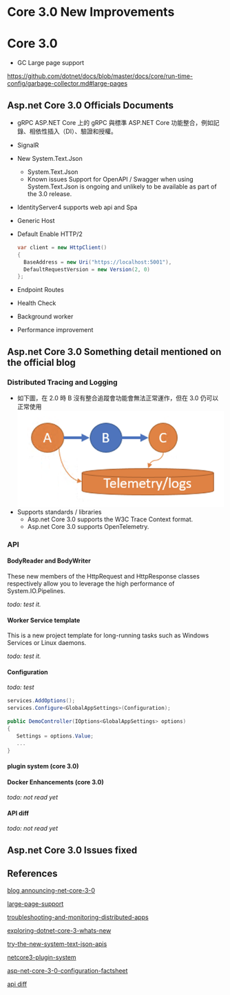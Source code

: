 # Core 3.0 New Improvements

# Core 3.0

* GC Large page support

https://github.com/dotnet/docs/blob/master/docs/core/run-time-config/garbage-collector.md#large-pages

## Asp.net Core 3.0 Officials Documents

* gRPC
  ASP.NET Core 上的 gRPC 與標準 ASP.NET Core 功能整合，例如記錄、相依性插入（DI）、驗證和授權。
* SignalR
* New System.Text.Json
  * System.Text.Json
  * Known issues
      Support for OpenAPI / Swagger when using System.Text.Json is ongoing and unlikely to be available as part of the 3.0 release.
* IdentityServer4 supports web api and Spa
* Generic Host
* Default Enable HTTP/2

  ```C#
  var client = new HttpClient() 
  {
    BaseAddress = new Uri("https://localhost:5001"),
    DefaultRequestVersion = new Version(2, 0)
  };
  ```

* Endpoint Routes
* Health Check
* Background worker
* Performance improvement

## Asp.net Core 3.0 Something detail mentioned on the official blog

### Distributed Tracing and Logging

* 如下圖，在 2.0 時 B 沒有整合追蹤會功能會無法正常運作，但在 3.0 仍可以正常使用
![core2break](images/a-picture-containing-object-description-automatic.png)
* Supports standards / libraries
  * Asp.net Core 3.0 supports the W3C Trace Context format.
  * Asp.net Core 3.0 supports OpenTelemetry.

### API

#### BodyReader and BodyWriter

These new members of the HttpRequest and HttpResponse classes respectively allow you to leverage the high performance of System.IO.Pipelines.

*todo: test it.*

#### Worker Service template

This is a new project template for long-running tasks such as Windows Services or Linux daemons.

*todo: test it.*

#### Configuration

*todo: test*

```C#
services.AddOptions();
services.Configure<GlobalAppSettings>(Configuration);
```

```C#
public DemoController(IOptions<GlobalAppSettings> options)
{
   Settings = options.Value;
   ...
}
```

#### plugin system (core 3.0)

#### Docker Enhancements (core 3.0)

*todo: not read yet*

#### API diff

*todo: not read yet*

## Asp.net Core 3.0 Issues fixed

## References

[blog announcing-net-core-3-0](https://devblogs.microsoft.com/dotnet/announcing-net-core-3-0/)

[large-page-support](https://docs.microsoft.com/zh-tw/windows/win32/memory/large-page-support)

[troubleshooting-and-monitoring-distributed-apps](https://devblogs.microsoft.com/aspnet/improvements-in-net-core-3-0-for-troubleshooting-and-monitoring-distributed-apps/)

[exploring-dotnet-core-3-whats-new](https://auth0.com/blog/exploring-dotnet-core-3-whats-new/)

[try-the-new-system-text-json-apis](https://devblogs.microsoft.com/dotnet/try-the-new-system-text-json-apis/)

[netcore3-plugin-system](https://codetherapist.com/blog/netcore3-plugin-system/)

[asp-net-core-3-0-configuration-factsheet](https://www.red-gate.com/simple-talk/dotnet/net-development/asp-net-core-3-0-configuration-factsheet/)

[api diff](https://github.com/dotnet/core/tree/master/release-notes/3.0/api-diff)